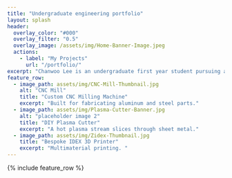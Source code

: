```yaml
---
title: "Undergraduate engineering portfolio"
layout: splash
header:
  overlay_color: "#000"
  overlay_filter: "0.5"
  overlay_image: /assets/img/Home-Banner-Image.jpeg
  actions:
    - label: "My Projects"
      url: "/portfolio/"
excerpt: "Chanwoo Lee is an undergraduate first year student pursuing a degree in Mechanical Engineering. He will document the projects he will participate in throughout his time as an undergraduate student through his Github."
feature_row:
  - image_path: assets/img/CNC-Mill-Thumbnail.jpg
    alt: "CNC Mill"
    title: "Custom CNC Milling Machine"
    excerpt: "Built for fabricating aluminum and steel parts."
  - image_path: assets/img/Plasma-Cutter-Banner.jpg
    alt: "placeholder image 2"
    title: "DIY Plasma Cutter"
    excerpt: "A hot plasma stream slices through sheet metal."
  - image_path: assets/img/Zidex-Thumbnail.jpg
    title: "Bespoke IDEX 3D Printer"
    excerpt: "Multimaterial printing. "
---
```


{% include feature_row %}

